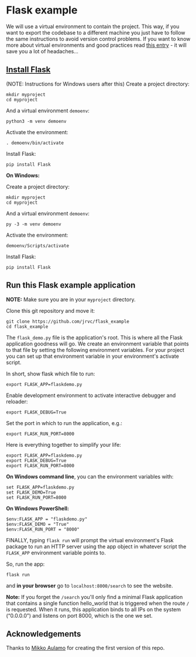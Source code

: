 # Flask example

We will use a virtual environment to contain the project. This way, if you want to export the codebase to a different machine you just have to follow the same instructions to avoid version control problems. If you want to know more about virtual environments and good practices read [this entry](https://docs.python-guide.org/dev/virtualenvs/) - it will save you a lot of headaches...

## [Install Flask](https://flask.palletsprojects.com/en/2.2.x/installation/)

(NOTE: Instructions for Windows users after this) 
Create a project directory:

```
mkdir myproject
cd myproject
```

And a virtual environment `demoenv`:

```
python3 -m venv demoenv
```

Activate the environment:

```
. demoenv/bin/activate
```

Install Flask:

```
pip install Flask
```

__On Windows:__

Create a project directory:

```
mkdir myproject
cd myproject
```

And a virtual environment `demoenv`:

```
py -3 -m venv demoenv
```

Activate the environment:

```
demoenv/Scripts/activate
```

Install Flask:

```
pip install Flask
```

## Run this Flask example application

__NOTE:__ Make sure you are in your `myproject` directory.

Clone this git repository and move it:

```
git clone https://github.com/jrvc/flask_example
cd flask_example
```

The `flask_demo.py` file is the application's root. This is where all the Flask application goodness will go.  We create an environment variable that points to that file by setting the following environment variables. For your project you can set up that environment variable in your environment's activate script.


In short, show flask which file to run:

```
export FLASK_APP=flaskdemo.py
```

Enable development environment to activate interactive debugger and reloader:

```
export FLASK_DEBUG=True
```

Set the port in which to run the application, e.g.:

```
export FLASK_RUN_PORT=8000
```

Here is everything together to simplify your life:
```
export FLASK_APP=flaskdemo.py
export FLASK_DEBUG=True
export FLASK_RUN_PORT=8000
```

__On Windows command line__, you can the environment variables with:

```
set FLASK_APP=flaskdemo.py
set FLASK_DEMO=True
set FLASK_RUN_PORT=8000
```

__On Windows PowerShell:__

```
$env:FLASK_APP = "flaskdemo.py"
$env:FLASK_DEMO = "True"
$env:FLASK_RUN_PORT = "8000"
```

FINALLY, typing `flask run` will prompt the virtual environment's Flask package to run an HTTP server using the app object in whatever script the `FLASK_APP` environment variable points to. 

So, run the app:

```
flask run
```

and __in your browser__ go to `localhost:8000/search` to see the website.

__Note:__ If you forget the `/search` you'll only find a minimal Flask application that contains a single function hello_world that is triggered when the route `/` is requested. When it runs, this application binds to all IPs on the system (“0.0.0.0”) and listens on port 8000, which is the one we set.



## Acknowledgements
Thanks to [Mikko Aulamo](https://researchportal.helsinki.fi/en/persons/mikko-aulamo) for creating the first version of this repo.
